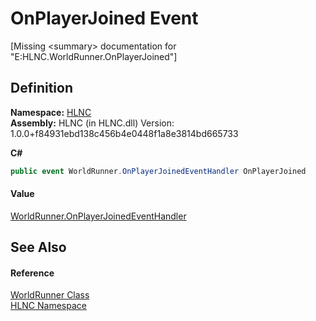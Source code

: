 # OnPlayerJoined Event


\[Missing &lt;summary&gt; documentation for "E:HLNC.WorldRunner.OnPlayerJoined"\]



## Definition
**Namespace:** <a href="N_HLNC">HLNC</a>  
**Assembly:** HLNC (in HLNC.dll) Version: 1.0.0+f84931ebd138c456b4e0448f1a8e3814bd665733

**C#**
``` C#
public event WorldRunner.OnPlayerJoinedEventHandler OnPlayerJoined
```



#### Value
<a href="T_HLNC_WorldRunner_OnPlayerJoinedEventHandler">WorldRunner.OnPlayerJoinedEventHandler</a>

## See Also


#### Reference
<a href="T_HLNC_WorldRunner">WorldRunner Class</a>  
<a href="N_HLNC">HLNC Namespace</a>  
